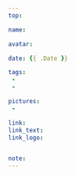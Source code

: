 ```yaml
---
top: 

name:

avatar:

date: {{ .Date }}

tags:
 -
 -

pictures:
 - 

link:
link_text:
link_logo:


note:
---
```


